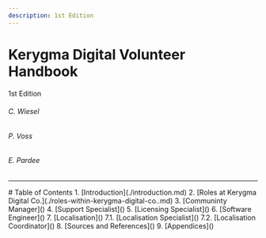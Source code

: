 ```yaml
---
description: 1st Edition
---
```


# Kerygma Digital Volunteer Handbook
1st Edition
###### C. Wiesel
###### P. Voss
###### E. Pardee
<hr>
# Table of Contents  
1. [Introduction](./introduction.md)  
2. [Roles at Kerygma Digital Co.](./roles-within-kerygma-digital-co..md)  
3. [Communinty Manager]()  
4. [Support Specialist]()  
5. [Licensing Specialist]()  
6. [Software Engineer]()  
7. [Localisation]()  
  7.1. [Localisation Specialist]()  
  7.2. [Localisation Coordinator]()  
8. [Sources and References]()  
9. [Appendices]()  

